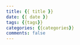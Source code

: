 ```yaml
---
title: {{ title }}
date: {{ date }}
tags: {{tags}}
categories: {{categories}}
comments: false
---
```

